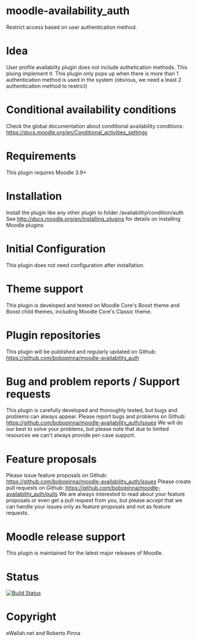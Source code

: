 moodle-availability_auth
======================================

Restrict access based on user authentication method.

# Idea
User profile availabilty plugin does not include authetication methods. This pluing implement it.
This plugin only pops up when there is more than 1 authentication method is used in the system 
(obvious, we need a least 2 authentication method to restrict)

# Conditional availability conditions
Check the global documentation about conditional availability conditions:
   https://docs.moodle.org/en/Conditional_activities_settings

# Requirements
This plugin requires Moodle 3.9+

# Installation
Install the plugin like any other plugin to folder /availability/condition/auth
See http://docs.moodle.org/en/Installing_plugins for details on installing Moodle plugins

# Initial Configuration
This plugin does not need configuration after installation.

# Theme support
This plugin is developed and tested on Moodle Core's Boost theme and Boost child themes, including Moodle Core's Classic theme.

# Plugin repositories
This plugin will be published and regularly updated on Github: https://github.com/bobopinna/moodle-availability_auth

# Bug and problem reports / Support requests
This plugin is carefully developed and thoroughly tested, but bugs and problems can always appear.
Please report bugs and problems on Github: https://github.com/bobopinna/moodle-availability_auth/issues
We will do our best to solve your problems, but please note that due to limited resources we can't always provide per-case support.

# Feature proposals
Please issue feature proposals on Github: https://github.com/bobopinna/moodle-availability_auth/issues
Please create pull requests on Github: https://github.com/bobopinna/moodle-availability_auth/pulls
We are always interested to read about your feature proposals or even get a pull request from you, but please accept that we can handle your issues only as feature proposals and not as feature requests.

# Moodle release support
This plugin is maintained for the latest major releases of Moodle.

# Status
[![Build Status](https://github.com/bobopinna/moodle-availability_auth/workflows/Tests/badge.svg)](https://github.com/bobopinna/moodle-availability_auth/actions)

# Copyright
eWallah.net and Roberto Pinna
